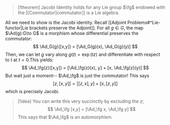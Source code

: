>[!theorem] Jacobi Identity holds for any Lie group
>$\fg$ endowed with the [[Commutator|commutator]] is a Lie algebra.

All we need to show is the Jacobi identity. Recall [[Adjoint Problems#^Lie-functor|Lie brackets preserve the Adjoint]]. For all $g\in G$, the map $\Ad(g):G\to G$ is a morphism whose differential preserves the commutator:
$$
\Ad_G(g)([x,y]) = [\Ad_G(g)(x), \Ad_G(g)(y)]
$$
Then, we can let $g$ vary along $g(t) = \exp(tz)$ and differentiate with respect to $t$ at $t = 0$.This yields:
$$
	\Ad_\fg(z)([x,y]) = [\Ad_\fg(z)(x), y] + [x, \Ad_\fg(z)(y)]
$$
But wait just a moment-- $\Ad_\fg$ is just the commutator! This says
$$
	[z, [x,y]] = [[z,x], y] + [x, [z,y]]
$$
which is precisely Jacobi.

>[!idea]
>You can write this very succinctly by excluding the $z$;
>$$
>	\Ad_\fg [x,y] = [\Ad_\fg x, \Ad_\fg y]
>$$
>This says that $\Ad_\fg$ is an automorphism.